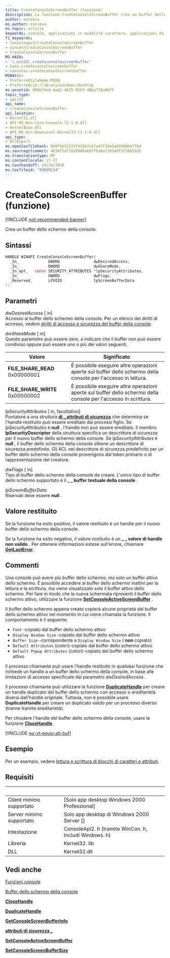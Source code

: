 ```yaml
---
title: CreateConsoleScreenBuffer (funzione)
description: La funzione CreateConsoleScreenBuffer crea un buffer dello schermo per la console di Windows.
author: miniksa
ms.author: miniksa
ms.topic: article
keywords: console, applicazioni in modalità carattere, applicazioni da riga di comando, applicazioni di terminale, api della console
f1_keywords:
- consoleapi2/CreateConsoleScreenBuffer
- wincon/CreateConsoleScreenBuffer
- CreateConsoleScreenBuffer
MS-HAID:
- '\_win32\_createconsolescreenbuffer'
- base.createconsolescreenbuffer
- consoles.createconsolescreenbuffer
MSHAttr:
- PreferredSiteName:MSDN
- PreferredLib:/library/windows/desktop
ms.assetid: 98bb74e4-dad2-4615-9263-48ba778a06ff
topic_type:
- apiref
api_name:
- CreateConsoleScreenBuffer
api_location:
- Kernel32.dll
- API-MS-Win-Core-Console-l2-1-0.dll
- KernelBase.dll
- API-MS-Win-DownLevel-Kernel32-l1-1-0.dll
api_type:
- DllExport
ms.openlocfilehash: 0b8f5b33233f49167c67a47f33e5a95b8864f7bd
ms.sourcegitcommit: 463975e71920908a6bff9a6a7291ddf3736652d5
ms.translationtype: MT
ms.contentlocale: it-IT
ms.lasthandoff: 10/30/2020
ms.locfileid: "93039134"
---
```

# <a name="createconsolescreenbuffer-function"></a>CreateConsoleScreenBuffer (funzione)

[!INCLUDE [not-recommended-banner](./includes/not-recommended-banner.md)]

Crea un buffer dello schermo della console.

## <a name="syntax"></a>Sintassi

```C
HANDLE WINAPI CreateConsoleScreenBuffer(
  _In_             DWORD               dwDesiredAccess,
  _In_             DWORD               dwShareMode,
  _In_opt_   const SECURITY_ATTRIBUTES *lpSecurityAttributes,
  _In_             DWORD               dwFlags,
  _Reserved_       LPVOID              lpScreenBufferData
);
```

## <a name="parameters"></a>Parametri

*dwDesiredAccess* \[ in\]  
Accesso al buffer dello schermo della console. Per un elenco dei diritti di accesso, vedere [diritti di accesso e sicurezza del buffer della console](console-buffer-security-and-access-rights.md).

*dwShareMode* \[ in\]  
Questo parametro può essere zero, a indicare che il buffer non può essere condiviso oppure può essere uno o più dei valori seguenti.

| Valore | Significato |
|-|-|
| **FILE_SHARE_READ** 0x00000001 | È possibile eseguire altre operazioni aperte sul buffer dello schermo della console per l'accesso in lettura. |
| **FILE_SHARE_WRITE** 0x00000002 | È possibile eseguire altre operazioni aperte sul buffer dello schermo della console per l'accesso in scrittura. |

*lpSecurityAttributes* \[ in, facoltativo\]  
Puntatore a una struttura [**di \_ attributi di sicurezza**](https://msdn.microsoft.com/library/windows/desktop/aa379560) che determina se l'handle restituito può essere ereditato dai processi figlio. Se *lpSecurityAttributes* è **null** , l'handle non può essere ereditato. Il membro **lpSecurityDescriptor** della struttura specifica un descrittore di sicurezza per il nuovo buffer dello schermo della console. Se *lpSecurityAttributes* è **null** , il buffer dello schermo della console ottiene un descrittore di sicurezza predefinito. Gli ACL nel descrittore di sicurezza predefinito per un buffer dello schermo della console provengono dal token primario o di rappresentazione del creatore.

*dwFlags* \[ in\]  
Tipo di buffer dello schermo della console da creare. L'unico tipo di buffer dello schermo supportato è il **\_ \_ buffer testuale della console** .

*lpScreenBufferData*  
Riservati deve essere **null** .

## <a name="return-value"></a>Valore restituito

Se la funzione ha esito positivo, il valore restituito è un handle per il nuovo buffer dello schermo della console.

Se la funzione ha esito negativo, il valore restituito è un **\_ \_ valore di handle non valido** . Per ottenere informazioni estese sull'errore, chiamare [**GetLastError**](https://msdn.microsoft.com/library/windows/desktop/ms679360).

## <a name="remarks"></a>Commenti

Una console può avere più buffer dello schermo, ma solo un buffer attivo dello schermo. È possibile accedere ai buffer dello schermo inattivi per la lettura e la scrittura, ma viene visualizzato solo il buffer attivo dello schermo. Per fare in modo che la nuova schermata ripresenti il buffer dello schermo attivo, utilizzare la funzione [**SetConsoleActiveScreenBuffer**](setconsoleactivescreenbuffer.md) .

Il buffer dello schermo appena creato copierà alcune proprietà dal buffer dello schermo attivo nel momento in cui viene chiamata la funzione. Il comportamento è il seguente:

- `Font` -copiato dal buffer dello schermo attivo
- `Display Window Size` -copiato dal buffer dello schermo attivo
- `Buffer Size` -corrispondente a `Display Window Size` ( **non** copiato)
- `Default Attributes` (colori)-copiato dal buffer dello schermo attivo
- `Default Popup Attributes` (colori)-copiato dal buffer dello schermo attivo

Il processo chiamante può usare l'handle restituito in qualsiasi funzione che richiede un handle a un buffer dello schermo della console, in base alle limitazioni di accesso specificate dal parametro *dwDesiredAccess* .

Il processo chiamante può utilizzare la funzione [**DuplicateHandle**](https://msdn.microsoft.com/library/windows/desktop/ms724251) per creare un handle duplicato del buffer dello schermo con accesso o ereditarietà diversi dall'handle originale. Tuttavia, non è possibile usare **DuplicateHandle** per creare un duplicato valido per un processo diverso (tranne tramite ereditarietà).

Per chiudere l'handle del buffer dello schermo della console, usare la funzione [**CloseHandle**](https://msdn.microsoft.com/library/windows/desktop/ms724211) .

[!INCLUDE [no-vt-equiv-alt-buf](./includes/no-vt-equiv-alt-buf.md)]

## <a name="examples"></a>Esempio

Per un esempio, vedere [lettura e scrittura di blocchi di caratteri e attributi](reading-and-writing-blocks-of-characters-and-attributes.md).

## <a name="requirements"></a>Requisiti

| &nbsp; | &nbsp; |
|-|-|
| Client minimo supportato | \[Solo app desktop Windows 2000 Professional\] |
| Server minimo supportato | Solo app desktop di Windows 2000 Server \[\] |
| Intestazione | ConsoleApi2. h (tramite WinCon. h, Includi Windows. h) |
| Libreria | Kernel32. lib |
| DLL | Kernel32.dll |

## <a name="see-also"></a>Vedi anche

[Funzioni console](console-functions.md)

[Buffer dello schermo della console](console-screen-buffers.md)

[**CloseHandle**](https://msdn.microsoft.com/library/windows/desktop/ms724211)

[**DuplicateHandle**](https://msdn.microsoft.com/library/windows/desktop/ms724251)

[**GetConsoleScreenBufferInfo**](getconsolescreenbufferinfo.md)

[**attributi di sicurezza \_**](https://msdn.microsoft.com/library/windows/desktop/aa379560)

[**SetConsoleActiveScreenBuffer**](setconsoleactivescreenbuffer.md)

[**SetConsoleScreenBufferSize**](setconsolescreenbuffersize.md)
